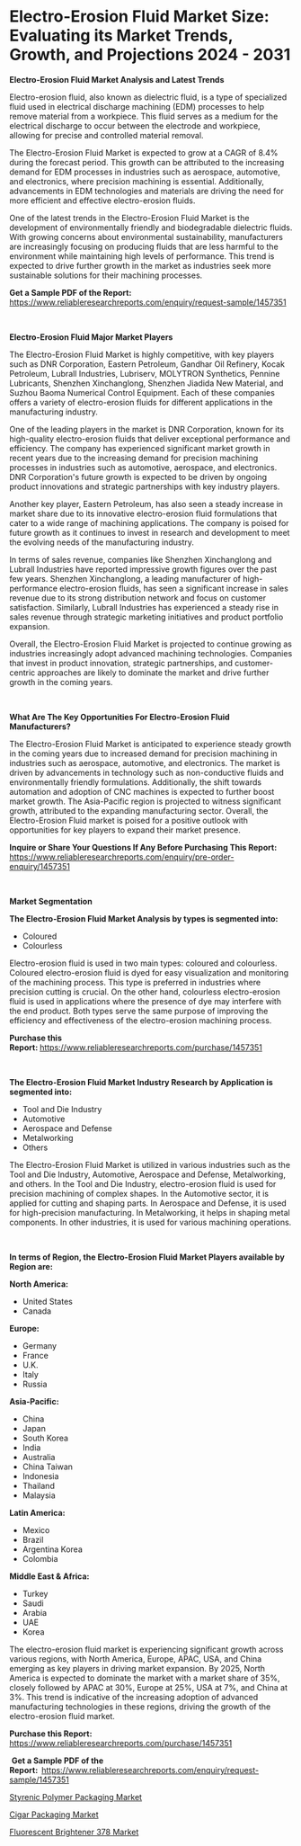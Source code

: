 <p><h1>Electro-Erosion Fluid Market Size: Evaluating its Market Trends, Growth, and Projections 2024 - 2031</h1></p><p><strong>Electro-Erosion Fluid Market Analysis and Latest Trends</strong></p>
<p><p>Electro-erosion fluid, also known as dielectric fluid, is a type of specialized fluid used in electrical discharge machining (EDM) processes to help remove material from a workpiece. This fluid serves as a medium for the electrical discharge to occur between the electrode and workpiece, allowing for precise and controlled material removal.</p><p>The Electro-Erosion Fluid Market is expected to grow at a CAGR of 8.4% during the forecast period. This growth can be attributed to the increasing demand for EDM processes in industries such as aerospace, automotive, and electronics, where precision machining is essential. Additionally, advancements in EDM technologies and materials are driving the need for more efficient and effective electro-erosion fluids.</p><p>One of the latest trends in the Electro-Erosion Fluid Market is the development of environmentally friendly and biodegradable dielectric fluids. With growing concerns about environmental sustainability, manufacturers are increasingly focusing on producing fluids that are less harmful to the environment while maintaining high levels of performance. This trend is expected to drive further growth in the market as industries seek more sustainable solutions for their machining processes.</p></p>
<p><strong>Get a Sample PDF of the Report:&nbsp;</strong> <a href="https://www.reliableresearchreports.com/enquiry/request-sample/1457351">https://www.reliableresearchreports.com/enquiry/request-sample/1457351</a></p>
<p>&nbsp;</p>
<p><strong>Electro-Erosion Fluid Major Market Players</strong></p>
<p><p>The Electro-Erosion Fluid Market is highly competitive, with key players such as DNR Corporation, Eastern Petroleum, Gandhar Oil Refinery, Kocak Petroleum, Lubrall Industries, Lubriserv, MOLYTRON Synthetics, Pennine Lubricants, Shenzhen Xinchanglong, Shenzhen Jiadida New Material, and Suzhou Baoma Numerical Control Equipment. Each of these companies offers a variety of electro-erosion fluids for different applications in the manufacturing industry.</p><p>One of the leading players in the market is DNR Corporation, known for its high-quality electro-erosion fluids that deliver exceptional performance and efficiency. The company has experienced significant market growth in recent years due to the increasing demand for precision machining processes in industries such as automotive, aerospace, and electronics. DNR Corporation's future growth is expected to be driven by ongoing product innovations and strategic partnerships with key industry players.</p><p>Another key player, Eastern Petroleum, has also seen a steady increase in market share due to its innovative electro-erosion fluid formulations that cater to a wide range of machining applications. The company is poised for future growth as it continues to invest in research and development to meet the evolving needs of the manufacturing industry.</p><p>In terms of sales revenue, companies like Shenzhen Xinchanglong and Lubrall Industries have reported impressive growth figures over the past few years. Shenzhen Xinchanglong, a leading manufacturer of high-performance electro-erosion fluids, has seen a significant increase in sales revenue due to its strong distribution network and focus on customer satisfaction. Similarly, Lubrall Industries has experienced a steady rise in sales revenue through strategic marketing initiatives and product portfolio expansion.</p><p>Overall, the Electro-Erosion Fluid Market is projected to continue growing as industries increasingly adopt advanced machining technologies. Companies that invest in product innovation, strategic partnerships, and customer-centric approaches are likely to dominate the market and drive further growth in the coming years.</p></p>
<p>&nbsp;</p>
<p><strong>What Are The Key Opportunities For Electro-Erosion Fluid Manufacturers?</strong></p>
<p><p>The Electro-Erosion Fluid Market is anticipated to experience steady growth in the coming years due to increased demand for precision machining in industries such as aerospace, automotive, and electronics. The market is driven by advancements in technology such as non-conductive fluids and environmentally friendly formulations. Additionally, the shift towards automation and adoption of CNC machines is expected to further boost market growth. The Asia-Pacific region is projected to witness significant growth, attributed to the expanding manufacturing sector. Overall, the Electro-Erosion Fluid market is poised for a positive outlook with opportunities for key players to expand their market presence.</p></p>
<p><strong>Inquire or Share Your Questions If Any Before Purchasing This Report:</strong> <a href="https://www.reliableresearchreports.com/enquiry/pre-order-enquiry/1457351">https://www.reliableresearchreports.com/enquiry/pre-order-enquiry/1457351</a></p>
<p>&nbsp;</p>
<p><strong>Market Segmentation</strong></p>
<p><strong>The Electro-Erosion Fluid Market Analysis by types is segmented into:</strong></p>
<p><ul><li>Coloured</li><li>Colourless</li></ul></p>
<p><p>Electro-erosion fluid is used in two main types: coloured and colourless. Coloured electro-erosion fluid is dyed for easy visualization and monitoring of the machining process. This type is preferred in industries where precision cutting is crucial. On the other hand, colourless electro-erosion fluid is used in applications where the presence of dye may interfere with the end product. Both types serve the same purpose of improving the efficiency and effectiveness of the electro-erosion machining process.</p></p>
<p><strong>Purchase this Report:&nbsp;</strong><a href="https://www.reliableresearchreports.com/purchase/1457351">https://www.reliableresearchreports.com/purchase/1457351</a></p>
<p>&nbsp;</p>
<p><strong>The Electro-Erosion Fluid Market Industry Research by Application is segmented into:</strong></p>
<p><ul><li>Tool and Die Industry</li><li>Automotive</li><li>Aerospace and Defense</li><li>Metalworking</li><li>Others</li></ul></p>
<p><p>The Electro-Erosion Fluid Market is utilized in various industries such as the Tool and Die Industry, Automotive, Aerospace and Defense, Metalworking, and others. In the Tool and Die Industry, electro-erosion fluid is used for precision machining of complex shapes. In the Automotive sector, it is applied for cutting and shaping parts. In Aerospace and Defense, it is used for high-precision manufacturing. In Metalworking, it helps in shaping metal components. In other industries, it is used for various machining operations.</p></p>
<p>&nbsp;</p>
<p><strong>In terms of Region, the Electro-Erosion Fluid Market Players available by Region are:</strong></p>
<p>
    <p> <strong> North America: </strong>
        <ul>
            <li>United States</li>
            <li>Canada</li>
        </ul>
        </p> 
    <p> <strong> Europe: </strong>
        <ul>
            <li>Germany</li>
            <li>France</li>
            <li>U.K.</li>
            <li>Italy</li>
            <li>Russia</li>
        </ul>
        </p> 
    <p> <strong> Asia-Pacific: </strong>
        <ul>
            <li>China</li>
            <li>Japan</li>
            <li>South Korea</li>
            <li>India</li>
            <li>Australia</li>
            <li>China Taiwan</li>
            <li>Indonesia</li>
            <li>Thailand</li>
            <li>Malaysia</li>
        </ul>
        </p> 
    <p> <strong> Latin America: </strong>
        <ul>
            <li>Mexico</li>
            <li>Brazil</li>
            <li>Argentina Korea</li>
            <li>Colombia</li>
        </ul>
        </p> 
    <p> <strong> Middle East & Africa: </strong>
        <ul>
            <li>Turkey</li>
            <li>Saudi</li>
            <li>Arabia</li>
            <li>UAE</li>
            <li>Korea</li>
        </ul>
    </p>
    </p>
<p><p>The electro-erosion fluid market is experiencing significant growth across various regions, with North America, Europe, APAC, USA, and China emerging as key players in driving market expansion. By 2025, North America is expected to dominate the market with a market share of 35%, closely followed by APAC at 30%, Europe at 25%, USA at 7%, and China at 3%. This trend is indicative of the increasing adoption of advanced manufacturing technologies in these regions, driving the growth of the electro-erosion fluid market.</p></p>
<p><strong>Purchase this Report: </strong><a href="https://www.reliableresearchreports.com/purchase/1457351">https://www.reliableresearchreports.com/purchase/1457351</a></p>
<p>&nbsp;<strong>Get a Sample PDF of the Report:&nbsp;&nbsp;</strong><a href="https://www.reliableresearchreports.com/enquiry/request-sample/1457351">https://www.reliableresearchreports.com/enquiry/request-sample/1457351</a></p>
<p><strong></strong></p>
<p><p><a href="https://view.publitas.com/reportprime-1/styrenic-polymer-packaging-market-offer-valuable-insights-into-market-size-market-share-market-trends-and-projections-spanning-from-2024-to-2031/">Styrenic Polymer Packaging Market</a></p><p><a href="https://view.publitas.com/reportprime-1/cigar-packaging-market-size-2024-2031-global-industrial-analysis-key-geographical-regions-market-share-top-key-players-product-types-and-forecast-research-report/">Cigar Packaging Market</a></p><p><a href="https://github.com/ruddyyedelwadw/Market-Research-Report-List-1/blob/main/fluorescent-brightener-378-market.md">Fluorescent Brightener 378 Market</a></p></p>